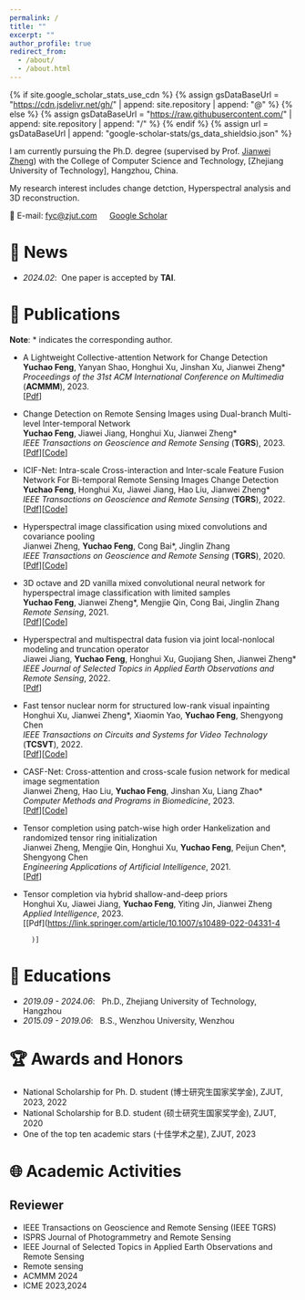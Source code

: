 ```yaml
---
permalink: /
title: ""
excerpt: ""
author_profile: true
redirect_from: 
  - /about/
  - /about.html
---
```


{% if site.google_scholar_stats_use_cdn %}
{% assign gsDataBaseUrl = "https://cdn.jsdelivr.net/gh/" | append: site.repository | append: "@" %}
{% else %}
{% assign gsDataBaseUrl = "https://raw.githubusercontent.com/" | append: site.repository | append: "/" %}
{% endif %}
{% assign url = gsDataBaseUrl | append: "google-scholar-stats/gs_data_shieldsio.json" %}

<span class='anchor' id='about-me'></span>

I am currently pursuing the Ph.D. degree (supervised by Prof. [Jianwei Zheng](https://github.com/ZhengJianwei2/)) with the College of Computer Science and Technology, [Zhejiang University of Technology], Hangzhou, China.


My research interest includes change detction, Hyperspectral analysis and 3D reconstruction. 

📧 E-mail: <fyc@zjut.com> &emsp; [Google Scholar](https://scholar.google.com/citations?hl=zh-CN&pli=1&user=uB3Yhk0AAAAJ)

# 🔔 News
- *2024.02*: &nbsp;One paper is accepted by <b>TAI</b>.

# 📄 Publications 
<b>Note</b>: \* indicates the corresponding author. 
- A Lightweight Collective-attention Network for Change Detection<br>
<b>Yuchao Feng</b>, Yanyan Shao, Honghui Xu, Jinshan Xu, Jianwei Zheng\* <br>
*Proceedings of the 31st ACM International Conference on Multimedia* (<b>ACMMM</b>), 2023. <br> [[Pdf](https://dl.acm.org/doi/abs/10.1145/3581783.3613773)]
  
- Change Detection on Remote Sensing Images using Dual-branch Multi-level Inter-temporal Network<br>
<b>Yuchao Feng</b>, Jiawei Jiang, Honghui Xu, Jianwei Zheng\* <br>
*IEEE Transactions on Geoscience and Remote Sensing* (<b>TGRS</b>), 2023. <br> [[Pdf](https://ieeexplore.ieee.org/abstract/document/10034787/)][[Code](https://github.com/ZhengJianwei2/DMINet)]
- ICIF-Net: Intra-scale Cross-interaction and Inter-scale Feature Fusion Network For Bi-temporal Remote Sensing Images Change Detection<br>
<b>Yuchao Feng</b>, Honghui Xu, Jiawei Jiang, Hao Liu, Jianwei Zheng\* <br>
*IEEE Transactions on Geoscience and Remote Sensing* (<b>TGRS</b>), 2022. <br> [[Pdf](https://ieeexplore.ieee.org/abstract/document/9759285/)][[Code](https://github.com/ZhengJianwei2/ICIF-Net)]
- Hyperspectral image classification using mixed convolutions and covariance pooling<br>
Jianwei Zheng, <b>Yuchao Feng</b>, Cong Bai\*, Jinglin Zhang  <br>
*IEEE Transactions on Geoscience and Remote Sensing* (<b>TGRS</b>), 2020. <br> [[Pdf](https://ieeexplore.ieee.org/abstract/document/9103280/)][[Code](https://github.com/ZhengJianwei2/MCNN-based_HSI_Classification)]
- 3D octave and 2D vanilla mixed convolutional neural network for hyperspectral image classification with limited samples<br>
<b>Yuchao Feng</b>, Jianwei Zheng\*, Mengjie Qin, Cong Bai, Jinglin Zhang  <br>
*Remote Sensing*, 2021. <br> [[Pdf](https://www.mdpi.com/2072-4292/13/21/4407)][[Code](https://github.com/ZhengJianwei2/MCNN-based_HSI_Classification)]

- Hyperspectral and multispectral data fusion via joint local-nonlocal modeling and truncation operator<br>
Jiawei Jiang, <b>Yuchao Feng</b>, Honghui Xu, Guojiang Shen, Jianwei Zheng\* <br>
*IEEE Journal of Selected Topics in Applied Earth Observations and Remote Sensing*, 2022. <br> [[Pdf](https://ieeexplore.ieee.org/abstract/document/9829822/)]
- Fast tensor nuclear norm for structured low-rank visual inpainting<br>
Honghui Xu, Jianwei Zheng\*, Xiaomin Yao, <b>Yuchao Feng</b>, Shengyong Chen <br>
*IEEE Transactions on Circuits and Systems for Video Technology* (<b>TCSVT</b>), 2022. <br> [[Pdf](https://ieeexplore.ieee.org/abstract/document/9381277/)][[Code](https://github.com/ZhengJianwei2/HFTNN)]
- CASF-Net: Cross-attention and cross-scale fusion network for medical image segmentation<br>
Jianwei Zheng, Hao Liu, <b>Yuchao Feng</b>, Jinshan Xu, Liang Zhao\* <br>
*Computer Methods and Programs in Biomedicine*, 2023. <br> [[Pdf](https://www.sciencedirect.com/science/article/abs/pii/S0169260722006885)][[Code](https://github.com/ZhengJianwei2/CASF-Net)]
- Tensor completion using patch-wise high order Hankelization and randomized tensor ring initialization<br>
Jianwei Zheng, Mengjie Qin, Honghui Xu, <b>Yuchao Feng</b>, Peijun Chen\*, Shengyong Chen <br>
*Engineering Applications of Artificial Intelligence*, 2021. <br> [[Pdf](https://www.sciencedirect.com/science/article/pii/S0952197621003201)]
- Tensor completion via hybrid shallow-and-deep priors<br>
Honghui Xu, Jiawei Jiang, <b>Yuchao Feng</b>, Yiting Jin, Jianwei Zheng <br>
*Applied Intelligence*, 2023. <br> [[Pdf](https://link.springer.com/article/10.1007/s10489-022-04331-4
        
        
        
        
        
        
        
        
        
        
        
        
        
        
        
        
        
        
        
        
        
        
        
        
        
        )]

# 📖 Educations
- *2019.09 - 2024.06*: &nbsp; Ph.D., Zhejiang University of Technology, Hangzhou
- *2015.09 - 2019.06*: &nbsp; B.S., Wenzhou University, Wenzhou

# 🏆 Awards and Honors
- National Scholarship for Ph. D. student (博士研究生国家奖学金), ZJUT, 2023, 2022
- National Scholarship for B.D. student (硕士研究生国家奖学金), ZJUT, 2020
- One of the top ten academic stars (十佳学术之星), ZJUT, 2023



# 🌐 Academic Activities

## Reviewer
- IEEE Transactions on Geoscience and Remote Sensing (IEEE TGRS)
- ISPRS Journal of Photogrammetry and Remote Sensing
- IEEE Journal of Selected Topics in Applied Earth Observations and Remote Sensing
- Remote sensing
- ACMMM 2024
- ICME 2023,2024
